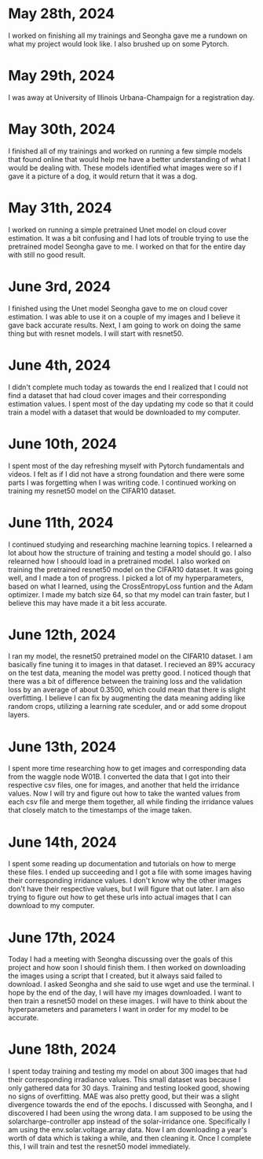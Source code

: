 # May 28th, 2024
I worked on finishing all my trainings and Seongha gave me a rundown on what my project would look like. I also brushed up on some Pytorch. 

# May 29th, 2024
I was away at University of Illinois Urbana-Champaign for a registration day.

# May 30th, 2024
I finished all of my trainings and worked on running a few simple models that found online that would help me have a better understanding of what I would be dealing with.
These models identified what images were so if I gave it a picture of a dog, it would return that it was a dog.

# May 31th, 2024
I worked on running a simple pretrained Unet model on cloud cover estimation. It was a bit confusing and I had lots of trouble trying to 
use the pretrained model Seongha gave to me. I worked on that for the entire day with still no good result. 

# June 3rd, 2024
I finished using the Unet model Seongha gave to me on cloud cover estimation. I was able to use it on a couple of my images and I believe it gave back accurate results. Next,
I am going to work on doing the same thing but with resnet models. I will start with resnet50.

# June 4th, 2024
I didn't complete much today as towards the end I realized that I could not find a dataset that had cloud cover images and their corresponding estimation values. I spent most of
the day updating my code so that it could train a model with a dataset that would be downloaded to my computer. 


# June 10th, 2024
I spent most of the day refreshing myself with Pytorch fundamentals and videos. I felt as if I did not have a strong foundation and there were some parts I was forgetting when I was writing code. I continued working on training my resnet50 model on the CIFAR10 dataset. 

# June 11th, 2024
I continued studying and researching machine learning topics. I relearned a lot about how the structure of training and testing a model should go. I also relearned how I shoould load in a pretrained model. I also worked on training the pretrained resnet50 model on the CIFAR10 dataset. It was going well, and I made a ton of progress. I picked a lot of my hyperparameters, based on what I learned, using the CrossEntropyLoss funtion and the Adam optimizer. I made my batch size 64, so that my model can train faster, but I believe this may have made it a bit less accurate. 

# June 12th, 2024
I ran my model, the resnet50 pretrained model on the CIFAR10 dataset. I am basically fine tuning it to images in that dataset. I recieved an 89% accuracy on the test data, meaning the model was pretty good. I noticed though that there was a bit of difference between the training loss and the validation loss by an average of about 0.3500, which could mean that there is slight overfitting. I believe I can fix by augmenting the data meaning adding like random crops, utilizing a learning rate sceduler, and or add some dropout layers. 

# June 13th, 2024
I spent more time researching how to get images and corresponding data from the waggle node W01B. I converted the data that I got into their respective csv files, one for images, and another that held the irridance values. Now I will try and figure out how to take the wanted values from each csv file and merge them together, all while finding the irridance values that closely match to the timestamps of the image taken. 

# June 14th, 2024
I spent some reading up documentation and tutorials on how to merge these files. I ended up succeeding and I got a file with some images having their corresponding irridance values. I don't know why the other images don't have their respective values, but I will figure that out later. I am also trying to figure out how to get these urls into actual images that I can download to my computer. 

# June 17th, 2024
Today I had a meeting with Seongha discussing over the goals of this project and how soon I should finish them. I then worked on downloading the images using a script that I created, but it always said failed to download. I asked Seongha and she said to use wget and use the terminal. I hope by the end of the day, I will have my images downloaded. I want to then train a resnet50 model on these images. I will have to think about the hyperparameters and parameters I want in order for my model to be accurate. 

# June 18th, 2024
I spent today training and testing my model on about 300 images that had their corresponding irradiance values. This small dataset was because I only gathered data for 30 days. Training and testing looked good, showing no signs of overfitting. MAE was also pretty good, but their was a slight divergence towards the end of the epochs. I discussed with Seongha, and I discovered I had been using the wrong data. I am supposed to be using the solarcharge-controller app instead of the solar-irridance one. Specifically I am using the env.solar.voltage.array data. Now I am downloading a year's worth of data which is taking a while, and then cleaning it. Once I complete this, I will train and test the resnet50 model immediately.
